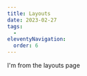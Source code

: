 ```yaml
---
title: Layouts
date: 2023-02-27
tags:
  -
eleventyNavigation:
  order: 6
---
```


I'm from the layouts page
